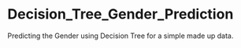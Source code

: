 # Decision_Tree_Gender_Prediction
Predicting the Gender using Decision Tree for a simple made up data.
